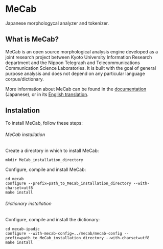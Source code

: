 # MeCab

Japanese morphologycal analyzer and tokenizer.

## What is MeCab?

MeCab is an open source morphological analysis engine developed as a joint research project between Kyoto University Information Research department and the Nippon Telegraph and Telecommunications Communication Science Laboratories. It is built with the goal of general purpose analysis and does not depend on any particular language corpus/dictionary.

More information about MeCab can be found in the [documentation](http://taku910.github.io/mecab/) (Japanese), or in its [English translation](https://github.com/jordwest/mecab-docs-en#windows).

## Instalation

To install MeCab, follow these steps:

###### MeCab installation

Create a directory in which to install MeCab:

```
mkdir MeCab_installation_directory
```

Configure, compile and install MeCab:

```
cd mecab
configure --prefix=path_to_MeCab_installation_directory --with-charset=utf8
make install
```

###### Dictionary installation

Configure, compile and install the dictionary:

```
cd mecab-ipadic
configure --with-mecab-config=../mecab/mecab-config --prefix=path_to_MeCab_installation_directory --with-charset=utf8
make install
```